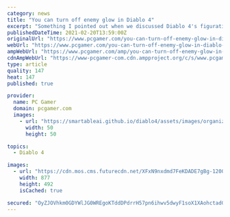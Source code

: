 ```yaml
---
category: news
title: "You can turn off enemy glow in Diablo 4"
excerpt: "Something I pointed out when we discussed Diablo 4's figurative and literal 'darkness' back in 2019 is that, although you can't see it in the official gameplay trailers, holding the cursor over an ..."
publishedDateTime: 2021-02-20T13:59:00Z
originalUrl: "https://www.pcgamer.com/you-can-turn-off-enemy-glow-in-diablo-4/"
webUrl: "https://www.pcgamer.com/you-can-turn-off-enemy-glow-in-diablo-4/"
ampWebUrl: "https://www.pcgamer.com/amp/you-can-turn-off-enemy-glow-in-diablo-4/"
cdnAmpWebUrl: "https://www-pcgamer-com.cdn.ampproject.org/c/s/www.pcgamer.com/amp/you-can-turn-off-enemy-glow-in-diablo-4/"
type: article
quality: 147
heat: 147
published: true

provider:
  name: PC Gamer
  domain: pcgamer.com
  images:
    - url: "https://smartableai.github.io/diablo4/assets/images/organizations/pcgamer.com-50x50.jpg"
      width: 50
      height: 50

topics:
  - Diablo 4

images:
  - url: "https://cdn.mos.cms.futurecdn.net/XFxN9nxdmd7FeKDADE7gBg-1200-80.jpg"
    width: 877
    height: 492
    isCached: true

secured: "OyZJOVhkm0GDYWlJG0WREgoKTddDPdrrH57pn6ihwv5dwyF1soX1XAohctadGZrZdFhWxQWUdjFQYB/1Zrqo1TverQ0Lm+4wN8mh0anJQ+A6BDrOENhnO7++AuwE/V3HrjhVAGLOVtHEVljBM9DgUeQfToEqRNso8B4loOS51NM96XHz5c5rSWfO3ZBt0vlRB8TLAQEX3+8d2D2r0TWAXOXZnQPftpUxDDQdQEjner1Nz08X0coBpxX2Sb48hkoSarCADosqPhagWu3zxnoSpVXFil1PmIWek/84kU9cjQz/FrIuxuL9CWt93lMaa+vdcW2U+n32HSW6WAN7Ob8hhSLNHpNnykTUyXYUswyUtvM=;XtBDTS9vCWZIIs5STllNOA=="
---
```


